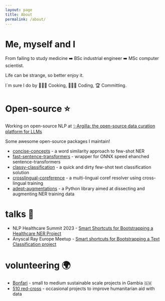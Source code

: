 ```yaml
---
layout: page
title: About
permalink: /about/
---
```


# Me, myself and I

From failing to study medicine ➡️ BSc industrial engineer ➡️ MSc computer scientist.

Life can be strange, so better enjoy it.

I´m sure I do by 👨🏽‍🍳 Cooking, 👨🏽‍💻 Coding, 🏆 Committing.

# Open-source ⭐️

Working on open-source NLP at [✨Argilla: the open-source data curation platform for LLMs](https://github.com/argilla-io/argilla/)

Some awesome open-source packages I maintain!

- [concise-concepts](https://github.com/Pandora-Intelligence/concise-concepts) - a word similarity approach to few-shot NER
- [fast-sentence-transformers](https://github.com/Pandora-Intelligence/fast-sentence-transformers) - wrapper for ONNX speed ehanched sentence-transformers
- [classy-classification](https://github.com/Pandora-Intelligence/classy-classification) - a quick and dirty few-shot text classification solution
- [crosslingual-coreference](https://github.com/Pandora-Intelligence/crosslingual-coreference) - a multi-lingual coref resolver using cross-lingual training
- [adept-augmentations](https://github.com/argilla-io/adept-augmentations) - a Python library aimed at dissecting and augmenting NER training data


# talks 📖
- NLP Healthcare Summit 2023 - [Smart Shortcuts for Bootstrapping a Healthcare NER Project](https://youtu.be/t68kC5Dk4LA)
- Anyscal Ray Europe Meetup - [Smart shortcuts for Bootstrapping a Text Classification project](https://youtu.be/tdGvtMv8IiE)


# volunteering 🌍
- [Bonfari](https://bonfari.nl/) - small to medium sustainable scale projects in Gambia 🇬🇲
- [510 red-cross](https://www.510.global/) - occasional projects to improve humanitarian aid with data